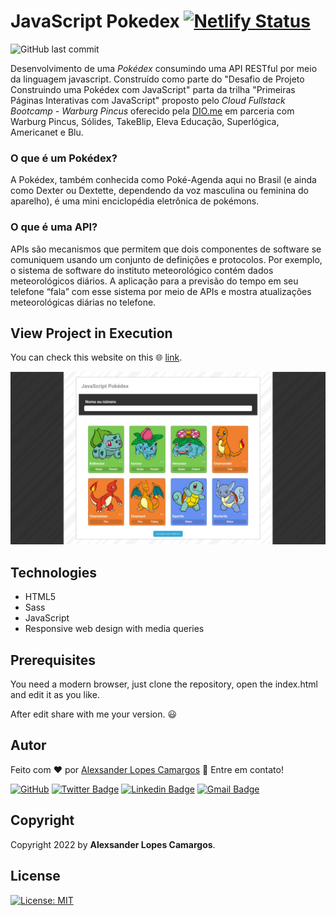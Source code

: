 # JavaScript Pokedex [![Netlify Status](https://api.netlify.com/api/v1/badges/1d25827f-112b-48e7-a333-bf00a660f0fa/deploy-status)](https://app.netlify.com/sites/jspokedex-pokeapi/deploys)

![GitHub last commit](https://img.shields.io/github/last-commit/alexcamargos/JavaScript-Pokedex?style=for-the-badge)

Desenvolvimento de uma _Pokédex_ consumindo uma API RESTful por meio da linguagem javascript. Construído como parte do "Desafio de Projeto Construindo uma Pokédex com JavaScript" parta da trilha "Primeiras Páginas Interativas com JavaScript" proposto pelo _Cloud Fullstack Bootcamp - Warburg Pincus_  oferecido pela [DIO.me](https://www.dio.me) em parceria com Warburg Pincus, Sólides, TakeBlip, Eleva Educação, Superlógica, Americanet e Blu.

### O que é um Pokédex?

A Pokédex, também conhecida como Poké-Agenda aqui no Brasil (e ainda como Dexter ou Dextette, dependendo da voz masculina ou feminina do aparelho), é uma mini enciclopédia eletrônica de pokémons.

### O que é uma API?

APIs são mecanismos que permitem que dois componentes de software se comuniquem usando um conjunto de definições e protocolos. Por exemplo, o sistema de software do instituto meteorológico contém dados meteorológicos diários. A aplicação para a previsão do tempo em seu telefone “fala” com esse sistema por meio de APIs e mostra atualizações meteorológicas diárias no telefone.

## View Project in Execution

You can check this website on this :globe_with_meridians: [link](https://jspokedex-pokeapi.netlify.app).

![JavaScript Pokedex](previews/jspokedex.jpg)
## Technologies

- HTML5
- Sass
- JavaScript
- Responsive web design with media queries

## Prerequisites

You need a modern browser, just clone the repository, open the index.html and edit it as you like.

After edit share with me your version. :smiley:

## Autor

Feito com :heart: por [Alexsander Lopes Camargos](https://github.com/alexcamargos) :wave: Entre em contato!

[![GitHub](https://img.shields.io/badge/-AlexCamargos-1ca0f1?style=flat-square&labelColor=1ca0f1&logo=github&logoColor=white&link=https://github.com/alexcamargos)](https://github.com/alexcamargos)
[![Twitter Badge](https://img.shields.io/badge/-@alcamargos-1ca0f1?style=flat-square&labelColor=1ca0f1&logo=twitter&logoColor=white&link=https://twitter.com/alcamargos)](https://twitter.com/alcamargos)
[![Linkedin Badge](https://img.shields.io/badge/-alexcamargos-1ca0f1?style=flat-square&logo=Linkedin&logoColor=white&link=https://www.linkedin.com/in/alexcamargos/)](https://www.linkedin.com/in/alexcamargos/)
[![Gmail Badge](https://img.shields.io/badge/-alcamargos@vivaldi.net-1ca0f1?style=flat-square&labelColor=1ca0f1&logo=Gmail&logoColor=white&link=mailto:alcamargos@vivaldi.net)](mailto:alcamargos@vivaldi.net)

## Copyright

Copyright 2022 by **Alexsander Lopes Camargos**.

## License

[![License: MIT](https://img.shields.io/badge/License-MIT-green.svg)](LICENSE)
